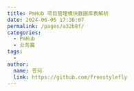 ```yaml
---
title: PmHub 项目管理模块数据库表解析
date: 2024-06-05 17:36:07
permalink: /pages/a32b8f/
categories:
  - PmHub
  - 业务篇
tags:
  - 
author: 
  name: 苍何
  link: https://github.com/freestylefly
---
```

